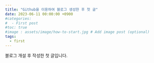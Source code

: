 ```yaml
---
title: "Github을 이용하여 블로그 생성한 후 첫 글"
date: 2023-06-11 00:00:00 +0900
#categories:
#  - First post
#toc: true  
#image : assets/image/how-to-start.jpg # Add image post (optional)
tags:
  - first
---
```


블로그 개설 후 작성한 첫 글입니다.